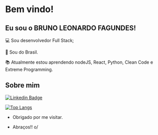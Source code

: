 # Bem vindo!

 

## Eu sou o BRUNO LEONARDO FAGUNDES!

 

:computer: Sou desenvolvedor Full Stack;

:house_with_garden: Sou do Brasil.

:books: Atualmente estou aprendendo nodeJS, React, Python, Clean Code e Extreme Programming.

 

## Sobre mim

[![Linkedin Badge](https://img.shields.io/badge/-LinkedIn-blue?style=flat-square&logo=Linkedin&logoColor=white&link=https://www.linkedin.com/in/bruno-leonardo-fagundes-3883432b)]( https://www.linkedin.com/in/bruno-leonardo-fagundes-3883432b)

[![Top Langs](https://github-readme-stats.vercel.app/api/top-langs/?username=brunoleonardobr&layout=compact)](https://github.com/brunoleonardobr/github-readme-stats)

- Obrigado por me visitar.

- Abraços!! o/
